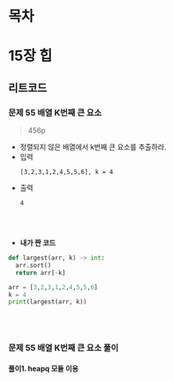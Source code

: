 # 목차

# 15장 힙
## 리트코드
### 문제 55 배열 K번째 큰 요소
> 456p

* 정렬되지 않은 배열에서 k번째 큰 요소를 추출하라.
* 입력
  ```
  [3,2,3,1,2,4,5,5,6], k = 4
  ```
* 출력
  ```
  4
  ```
<br><br>

* **내가 짠 코드**<br>
```python
def largest(arr, k) -> int:
  arr.sort()
  return arr[-k]

arr = [3,2,3,1,2,4,5,5,6]
k = 4
print(largest(arr, k))
```
<br><br>

### 문제 55 배열 K번째 큰 요소 풀이
#### 풀이1. heapq 모듈 이용































